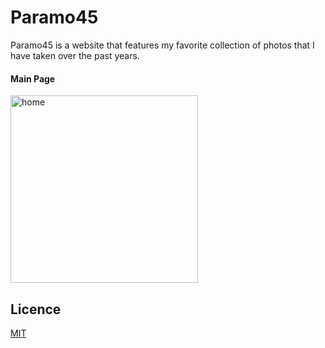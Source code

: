 # Paramo45

Paramo45 is a website that features my favorite collection of photos that I have taken over the past years.

#### Main Page

<img src='https://i.gyazo.com/1ad51dca030f66cccc6b963eb14d9abc.gif' alt='home' height='300'>

<!-- #### Gallery

<img src ='https://i.gyazo.com/5efde731c1afdf946b3ad6c9b5d4d0c0.gif' alt='gallery'>

#### Image Viewer

<img src ='https://i.gyazo.com/1ad51dca030f66cccc6b963eb14d9abc.gif' alt='Viewer'>

Link: [Paramo45](https://paramo45-fd869.web.app/) -->

## Licence

[MIT](https://choosealicense.com/licenses/mit/)

